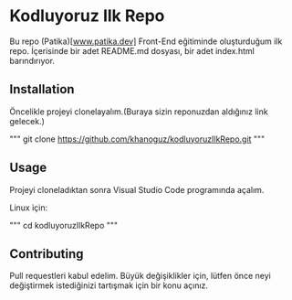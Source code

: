 # Kodluyoruz Ilk Repo

Bu repo (Patika)[www.patika.dev] Front-End eğitiminde oluşturduğum ilk repo. İçerisinde bir adet README.md dosyası, bir adet index.html barındırıyor.

## Installation

Öncelikle projeyi clonelayalım.(Buraya sizin reponuzdan aldığınız link gelecek.)

"""
git clone https://github.com/khanoguz/kodluyoruzIlkRepo.git
"""

## Usage

Projeyi cloneladıktan sonra Visual Studio Code programında açalım.

Linux için:

"""
cd kodluyoruzIlkRepo
"""

## Contributing

Pull requestleri kabul edelim. Büyük değişiklikler için, lütfen önce neyi değiştirmek istediğinizi tartışmak için bir konu açınız.
